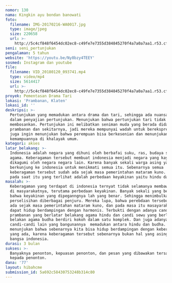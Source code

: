 ```yaml
---
nomor: 130
nama: Kingkin ayu bondan banowati
foto:
  filename: IMG-20170216-WA0017.jpg
  type: image/jpeg
  size: 220658
  url: >-
    http://5c4cf848f6454dc02ec8-c49fe7e7355d384845270f4a7a0a7aa1.r53.cf2.rackcdn.com/356a4cc2-8d76-4887-9276-34ab4d5f6a24/IMG-20170216-WA0017.jpg
seni: seni_pertunjukan
pengalaman: 5 tahun
website: 'https://youtu.be/Ny8bzy4TEEY'
sosmed: Instagram dan youtube
file:
  filename: VID_20180120_093741.mp4
  type: video/mp4
  size: 5614417
  url: >-
    http://5c4cf848f6454dc02ec8-c49fe7e7355d384845270f4a7a0a7aa1.r53.cf2.rackcdn.com/d6f8d152-08e2-4321-bbaf-3aae530d9693/VID_20180120_093741.mp4
proyek: Pementasan Drama Tari
lokasi: 'Prambanan, Klaten'
lokasi_id: ''
deskripsi: >-
  Pertunjukan yang memadukan antara drama dan tari, sehingga ada nuansa baru
  dalam penyajian pertunjukan. Menunjukan bahwa pertunjukan tari tidak
  membosankan. Pertunjukan ini melibatkan seniman muda yang berada didaerah
  prambanan dan sekitarnya, jadi mereka mempunyai wadah untuk berekspresi. Saya
  juga ingin menunjukan bahwa perempuan bisa berkesenian dan menunjukan
  kemampuannya di khalayak umum.
kategori: akses
latar_belakang: >-
  Indonesia adalah negara yang dihuni oleh berbafai suku, ras, budaya serta
  agama. Keberagaman tersebut membuat indonesia menjadi negara yang kaya dan
  dikagumi oleh negara negara lain. Karena banyak sekali warga asing yang
  berkunjung ke indonesia untuk menikmati semua itu. Sebenarnya semua
  keberagaman tersebut sudah ada sejak masa pemerintahan mataram kuno. Dimana
  pada saat itu yang terlihat adalah perbedaan keyakinan yaitu hindu dan budha.
masalah: >-
  Keberagaman yang terdapat di indonesia ternyat tidak selamanya membawa damai
  di masyarakatnya, terutama perbedaan keyakinan. Banyak sekali yang beranggapan
  bahwa keyakinan yang dipeganngnya lah yang benar. Sehingga menimbulkan
  perselisihan diberbagai penjuru. Mereka lupa, bahwa perebdaan tersebut sudah
  ada sejak masa pemerintahan mataram kuno, dan pada masa itu masayarakatnya
  dapat hidup berdampingan dengan harmonis. Terbukti dengan adanya candi
  prambanan yang berlatar belakang agama hindu dan candi sewu yang berlatar
  belakan agama budha berdiri kokoh dalam satu komplek. Dan juga adanya
  candi-candi lain yang bangunannya  memadukan antara hindu dan budha. Semua itu
  menunjukan bahwa sebenarnya kita bisa hidup berdampingan dengan keberagaman
  yang ada, karena keberagaman tersebut sebenarnya bukan hal yang asing untuk
  bangsa indonesia.
durasi: 3 bulan
sukses: >-
  Banyaknya penonton, kepuasan penonton, dan pesan yang dibawakan tersampaikan
  kepada penonton.
dana: '77'
layout: hibahcme
submission_id: 5a692c58430753248b314c80
---
```

